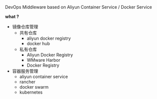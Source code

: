 DevOps Middleware based on Aliyun Container Service / Docker Service

**what ?**

- 镜像仓库管理
	- 共有仓库
		- aliyun docker registry
		- docker hub
	- 私有仓库 
		- Aliyun Docker Registry
		- WMware Harbor
		- Docker Registry
- 容器服务管理
	- aliyun container service
	- rancher
	- docker swarm
	- kubernetes
